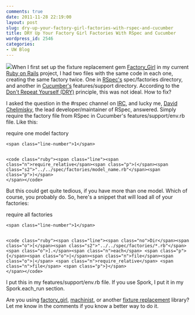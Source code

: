 ```yaml
---
comments: true
date: 2011-11-28 22:19:00
layout: post
slug: dry-up-your-factory-girl-factories-with-rspec-and-cucumber
title: DRY Up Your Factory Girl Factories With RSpec and Cucumber
wordpress_id: 2546
categories:
- UW Blog
---
```


![](http://upload.wikimedia.org/wikipedia/en/9/9a/Factory_girl.jpg)When I first set up the fixture replacement gem [Factory_Girl](https://github.com/thoughtbot/factory_girl) in my current [Ruby on Rails](http://rubyonrails.org) project, I had two files with the same code in each one, creating the same factory twice. One in [RSpec's](https://www.relishapp.com/rspec) spec/factories directory, and another in [Cucumber's](http://cukes.info/) features/support directory. According to the [Don't Repeat Yourself (DRY)](http://en.wikipedia.org/wiki/Don't_repeat_yourself) principle, this was not ideal. How to fix?





I asked the question in the #rspec channel on [IRC](http://webchat.freenode.net), and lucky me, [David Chelimisky](http://davidchelimsky.net/), the lead developer/maintainer of RSpec, answered. Simply require the factory file from RSpec in Cucumber's features/support/env.rb file. Like this:



require one model factory  
 
    
    <span class="line-number">1</span>
    
    
    <code class="ruby"><span class="line"><span class="n">require_relative</span><span class="p">(</span><span class="s2">"../../spec/factories/model_name.rb"</span><span class="p">)</span>
    </span></code>






But this could get quite tedious, if you have more than one model. Which of course, you probably do. So, here's a snippet that will load all of your factories:



require all factories  
 
    
    <span class="line-number">1</span>
    
    
    <code class="ruby"><span class="line"><span class="no">Dir</span><span class="o">[</span><span class="s2">"../../spec/factories/*.rb"</span><span class="o">].</span><span class="n">each</span> <span class="p">{</span><span class="o">|</span><span class="n">file</span><span class="o">|</span> <span class="n">require_relative</span> <span class="n">file</span> <span class="p">}</span>
    </span></code>






I put this in my features/support/env.rb file. If you use Spork, I put it in my Spork.each_run section.





Are you using [factory_girl](https://github.com/thoughtbot/factory_girl), [machinist](https://github.com/notahat/machinist), or another [fixture replacement](https://www.ruby-toolbox.com/categories/rails_fixture_replacement) library? Let me know in the comments if you know a better way to do it.



